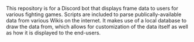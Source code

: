 This repository is for a Discord bot that displays frame data to users for various fighting games. Scripts are included to parse publically-available data from various Wikis on the internet.
It makes use of a local database to draw the data from, which allows for customization of the data itself as well as how it is displayed to the end-users.

